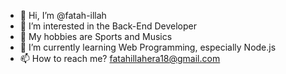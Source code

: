 - 👋 Hi, I’m @fatah-illah
- 👀 I’m interested in the Back-End Developer
- 🌱 My hobbies are Sports and Musics
- 💞️ I’m currently learning Web Programming, especially Node.js
- 📫 How to reach me? fatahillahera18@gmail.com

<!---
fatah-illah/fatah-illah is a ✨ special ✨ repository because its `README.md` (this file) appears on your GitHub profile.
You can click the Preview link to take a look at your changes.
--->